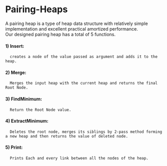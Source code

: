 # Pairing-Heaps
A pairing heap is a type of heap data structure with relatively simple implementation and excellent practical amortized performance.\
Our designed pairing heap has a total of 5 functions.
#### 1) Insert:
      creates a node of the value passed as argument and adds it to the heap.
#### 2) Merge:
      Merges the input heap with the current heap and returns the final Root Node.
#### 3) FindMinimum:
      Return the Root Node value.
#### 4) ExtractMinimum:
      Deletes the root node, merges its siblings by 2-pass method forming a new heap and then returns the value of deleted node.
#### 5) Print:
      Prints Each and every link between all the nodes of the heap.
